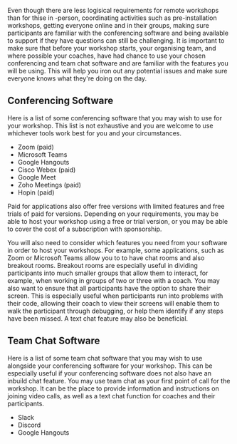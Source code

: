 
Even though there are less logisical requirements for remote workshops than for thise in -person, coordinating activities such as pre-installation workshops, getting everyone online and in their groups, making sure participants are familiar with the conferencing software and being available to support if they have questions can still be challenging. It is important to make sure that before your workshop starts, your organising team, and where possible your coaches, have had chance to use your chosen conferencing and team chat software and are familiar with the features you will be using. This will help you iron out any potential issues and make sure everyone knows what they're doing on the day.

## Conferencing Software

Here is a list of some conferencing software that you may wish to use for your workshop. This list is not exhaustive and you are welcome to use whichever tools work best for you and your circumstances.

* Zoom (paid)
* Microsoft Teams
* Google Hangouts
* Cisco Webex (paid)
* Google Meet
* Zoho Meetings (paid)
* Hopin (paid)

Paid for applications also offer free versions with limited features and free trials of paid for versions. Depending on your requirements, you may be able to host your workshop using a free or trial version, or you may be able to cover the cost of a subscription with sponsorship.

You will also need to consider which features you need from your software in order to host your workshops. For example, some applications, such as Zoom or Microsoft Teams allow you to to have chat rooms and also breakout rooms. Breakout rooms are especially useful in dividing participants into much smaller groups that allow them to interact, for example, when working in groups of two or three with a coach. You may also want to ensure that all participants have the option to share their screen. This is especially useful when participants run into problems with their code, allowing their coach to view their screens will enable them to walk the participant through debugging, or help them identify if any steps have been missed. A text chat feature may also be beneficial.

## Team Chat Software

Here is a list of some team chat software that you may wish to use alongside your conferencing software for your workshop. This can be especially useful if your conferencing software does not also have an inbuild chat feature. You may use team chat as your first point of call for the workshop. It can be the place to provide information and instructions on joining video calls, as well as a text chat function for coaches and their participants.

* Slack
* Discord
* Google Hangouts
